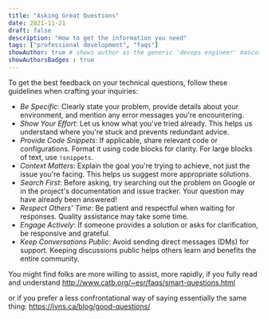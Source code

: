 ```yaml
---
title: "Asking Great Questions"
date: 2021-11-21
draft: false
description: "How to get the information you need"
tags: ["professional development", "faqs"]
showAuthor: true # shows author as the generic 'devops engineer' mascot
showAuthorsBadges : true 
---
```

To get the best feedback on your technical questions, follow these guidelines when crafting your inquiries:

- *Be Specific*: Clearly state your problem, provide details about your environment, and mention any error messages you're encountering.
- *Show Your Effort*: Let us know what you've tried already. This helps us understand where you're stuck and prevents redundant advice.
- *Provide Code Snippets*: If applicable, share relevant code or configurations. Format it using code blocks for clarity. For large blocks of text, use `!snippets`.
- *Context Matters*: Explain the goal you're trying to achieve, not just the issue you're facing. This helps us suggest more appropriate solutions.
- *Search First*: Before asking, try searching out the problem on Google or in the project's documentation and issue tracker. Your question may have already been answered!
- *Respect Others' Time*: Be patient and respectful when waiting for responses. Quality assistance may take some time.
- *Engage Actively*: If someone provides a solution or asks for clarification, be responsive and grateful.
- *Keep Conversations Public*: Avoid sending direct messages (DMs) for support. Keeping discussions public helps others learn and benefits the entire community.

You might find folks are more willing to assist, more rapidly, if you fully read and understand http://www.catb.org/~esr/faqs/smart-questions.html 

or if you prefer a less confrontational way of saying essentially the same thing: https://jvns.ca/blog/good-questions/

